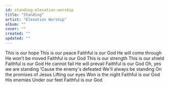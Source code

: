 ```yaml
---
id: standing-elevation-worship
title: "Standing"
artist: "Elevation Worship"
album: ""
cover: ""
created: ""
updated: ""
---
```


This is our hope
This is our peace
Faithful is our God
He will come through
He won't be moved
Faithful is our God
This is our strength
This is our shield
Faithful is our God
He cannot fail
He will prevail
Faithful is our God
Oh, yes we are standing
‘Cause the enemy's defeated
We'll always be standing
On the promises of Jesus
Lifting our eyes
Won is the night
Faithful is our God
His enemies
Under our feet
Faithful is our God